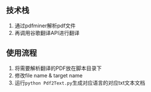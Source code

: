 ## 技术栈

1. 通过pdfminer解析pdf文件
2. 再调用谷歌翻译API进行翻译

## 使用流程

1. 将需要解析翻译的PDF放在脚本目录下
2. 修改file name & target name
3. 运行`python Pdf2Text.py`生成对应语言的对应txt文本文档
